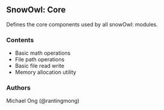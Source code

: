 ## SnowOwl: Core

Defines the core components used by all snowOwl: modules.

### Contents

- Basic math operations
- File path operations
- Basic file read write
- Memory allocation utility

### Authors

Michael Ong (@rantingmong)
